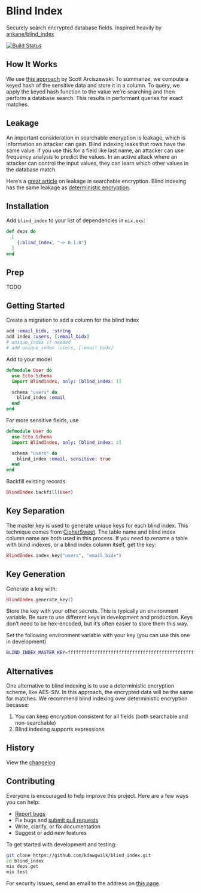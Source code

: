 # Blind Index

Securely search encrypted database fields. Inspired heavily by [ankane/blind_index](https://github.com/ankane/blind_index)

[![Build Status](https://github.com/kdawgwilk/blind_index/workflows/build/badge.svg?branch=master)](https://github.com/kdawgwilk/blind_index/actions)

## How It Works

We use [this approach](https://paragonie.com/blog/2017/05/building-searchable-encrypted-databases-with-php-and-sql) by Scott Arciszewski. To summarize, we compute a keyed hash of the sensitive data and store it in a column. To query, we apply the keyed hash function to the value we’re searching and then perform a database search. This results in performant queries for exact matches.

## Leakage

An important consideration in searchable encryption is leakage, which is information an attacker can gain. Blind indexing leaks that rows have the same value. If you use this for a field like last name, an attacker can use frequency analysis to predict the values. In an active attack where an attacker can control the input values, they can learn which other values in the database match.

Here’s a [great article](https://blog.cryptographyengineering.com/2019/02/11/attack-of-the-week-searchable-encryption-and-the-ever-expanding-leakage-function/) on leakage in searchable encryption. Blind indexing has the same leakage as [deterministic encryption](#alternatives).

## Installation

Add `blind_index` to your list of dependencies in `mix.exs`:

```elixir
def deps do
  [
    {:blind_index, "~> 0.1.0"}
  ]
end
```

## Prep

TODO

## Getting Started

Create a migration to add a column for the blind index

```elixir
add :email_bidx, :string
add index :users, [:email_bidx]
# unique_index if needed
# add unique_index :users, [:email_bidx]
```

Add to your model

```elixir
defmodule User do
  use Ecto.Schema
  import BlindIndex, only: [blind_index: 1]

  schema "users" do
    blind_index :email
  end
end
```

For more sensitive fields, use

```elixir
defmodule User do
  use Ecto.Schema
  import BlindIndex, only: [blind_index: 2]

  schema "users" do
    blind_index :email, sensitive: true
  end
end
```

Backfill existing records

```elixir
BlindIndex.backfill(User)
```

## Key Separation

The master key is used to generate unique keys for each blind index. This technique comes from [CipherSweet](https://ciphersweet.paragonie.com/internals/key-hierarchy). The table name and blind index column name are both used in this process. If you need to rename a table with blind indexes, or a blind index column itself, get the key:

```elixir
BlindIndex.index_key("users", "email_bidx")
```

## Key Generation

Generate a key with:

```elixir
BlindIndex.generate_key()
```

Store the key with your other secrets. This is typically an environment variable. Be sure to use different keys in development and production. Keys don’t need to be hex-encoded, but it’s often easier to store them this way.

Set the following environment variable with your key (you can use this one in development)

```sh
BLIND_INDEX_MASTER_KEY=ffffffffffffffffffffffffffffffffffffffffffffffffffffffffffffffff
```

## Alternatives

One alternative to blind indexing is to use a deterministic encryption scheme, like AES-SIV. In this approach, the encrypted data will be the same for matches. We recommend blind indexing over deterministic encryption because:

1. You can keep encryption consistent for all fields (both searchable and non-searchable)
2. Blind indexing supports expressions

## History

View the [changelog](https://github.com/kdawgwilk/blind_index/blob/master/CHANGELOG.md)

## Contributing

Everyone is encouraged to help improve this project. Here are a few ways you can help:

- [Report bugs](https://github.com/kdawgwilk/blind_index/issues)
- Fix bugs and [submit pull requests](https://github.com/kdawgwilk/blind_index/pulls)
- Write, clarify, or fix documentation
- Suggest or add new features

To get started with development and testing:

```sh
git clone https://github.com/kdawgwilk/blind_index.git
cd blind_index
mix deps.get
mix test
```

For security issues, send an email to the address on [this page](https://github.com/kdawgwilk).

